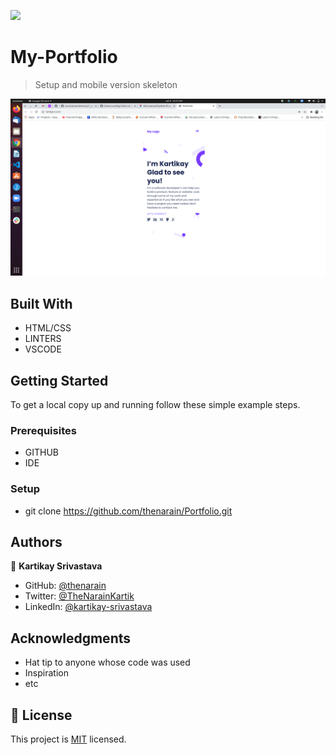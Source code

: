 ![](https://img.shields.io/badge/Microverse-blueviolet)

# My-Portfolio

> Setup and mobile version skeleton

![screenshot](./Images/Setup-mobile-skeleton.png)

## Built With

- HTML/CSS
- LINTERS
- VSCODE

## Getting Started

To get a local copy up and running follow these simple example steps.

### Prerequisites

- GITHUB
- IDE

### Setup

- git clone https://github.com/thenarain/Portfolio.git

## Authors

👤 **Kartikay Srivastava**

- GitHub: [@thenarain](https://github.com/thenarain)
- Twitter: [@TheNarainKartik](https://twitter.com/TheNarainKartik)
- LinkedIn: [@kartikay-srivastava](https://www.linkedin.com/in/kartikay-srivastava/)

## Acknowledgments

- Hat tip to anyone whose code was used
- Inspiration
- etc

## 📝 License

This project is [MIT](./MIT.md) licensed.
